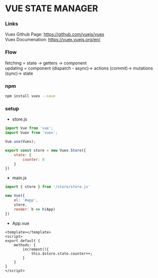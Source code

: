 # VUE STATE MANAGER #
### Links ###
Vuex Github Page: https://github.com/vuejs/vuex  
Vuex Documenation: https://vuex.vuejs.org/en/
### Flow ###

fetching = state -> getters -> component  
updating = component (dispatch - async)-> actions (commit)-> mutations (sync)-> state 

### npm ###
```bash
npm install vuex --save
```
### setup ### 
* store.js
```javascript
import Vue from 'vue'; 
import Vuex from 'vuex';

Vue.use(Vuex);

export const store = new Vuex.Store({
    state: {
        counter: 0                                      
    }                
})
```

* main.js
```javascript
import { store } from '/store/store.js'

new Vue({
    el: '#app', 
    store,     
    render: h => h(App) 
})
```

* App.vue
```vue
<template></template>
<script>
export default {
    methods: {
        increment(){
            this.$store.state.counter++;                         
        }             
    }                               
}
</script>
```
